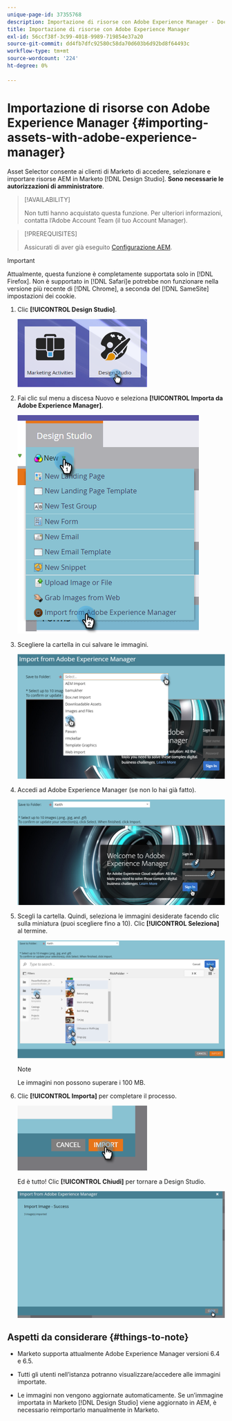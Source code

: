 ```yaml
---
unique-page-id: 37355768
description: Importazione di risorse con Adobe Experience Manager - Documentazione di Marketo - Documentazione del prodotto
title: Importazione di risorse con Adobe Experience Manager
exl-id: 56ccf38f-3c99-4018-9989-719854e37a20
source-git-commit: dd4fb7dfc92580c58da70d603b6d92bd8f64493c
workflow-type: tm+mt
source-wordcount: '224'
ht-degree: 0%

---
```


# Importazione di risorse con Adobe Experience Manager {#importing-assets-with-adobe-experience-manager}

Asset Selector consente ai clienti di Marketo di accedere, selezionare e importare risorse AEM in Marketo [!DNL Design Studio]. **Sono necessarie le autorizzazioni di amministratore**.

>[!AVAILABILITY]
>
>Non tutti hanno acquistato questa funzione. Per ulteriori informazioni, contatta l’Adobe Account Team (il tuo Account Manager).

>[!PREREQUISITES]
>
>Assicurati di aver già eseguito [Configurazione AEM](/help/marketo/product-docs/core-marketo-concepts/miscellaneous/configuring-adobe-experience-manager-integration.md).

>[!IMPORTANT]
>
>Attualmente, questa funzione è completamente supportata solo in [!DNL Firefox]. Non è supportato in [!DNL Safari]e potrebbe non funzionare nella versione più recente di [!DNL Chrome], a seconda del [!DNL SameSite] impostazioni dei cookie.

1. Clic **[!UICONTROL Design Studio]**.

   ![](assets/importing-assets-with-adobe-experience-manager-1.png)

1. Fai clic sul menu a discesa Nuovo e seleziona **[!UICONTROL Importa da Adobe Experience Manager]**.

   ![](assets/importing-assets-with-adobe-experience-manager-2.png)

1. Scegliere la cartella in cui salvare le immagini.

   ![](assets/importing-assets-with-adobe-experience-manager-3.png)

1. Accedi ad Adobe Experience Manager (se non lo hai già fatto).

   ![](assets/importing-assets-with-adobe-experience-manager-4.png)

1. Scegli la cartella. Quindi, seleziona le immagini desiderate facendo clic sulla miniatura (puoi scegliere fino a 10). Clic **[!UICONTROL Seleziona]** al termine.

   ![](assets/importing-assets-with-adobe-experience-manager-5.png)

   >[!NOTE]
   >
   >Le immagini non possono superare i 100 MB.

1. Clic **[!UICONTROL Importa]** per completare il processo.

   ![](assets/importing-assets-with-adobe-experience-manager-6.png)

   Ed è tutto! Clic **[!UICONTROL Chiudi]** per tornare a Design Studio.

   ![](assets/importing-assets-with-adobe-experience-manager-7.png)

## Aspetti da considerare {#things-to-note}

* Marketo supporta attualmente Adobe Experience Manager versioni 6.4 e 6.5.

* Tutti gli utenti nell’istanza potranno visualizzare/accedere alle immagini importate.

* Le immagini non vengono aggiornate automaticamente. Se un’immagine importata in Marketo [!DNL Design Studio] viene aggiornato in AEM, è necessario reimportarlo manualmente in Marketo.
